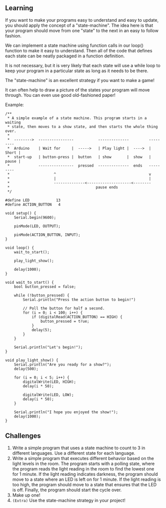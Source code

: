 ## Learning
If you want to make your programs easy to understand and easy to update,
you should apply the concept of a "state-machine". The idea here is that
your program should move from one "state" to the next in an easy to follow
fashion.

We can implement a state machine using function calls in our loop() function
to make it easy to understand. Then all of the code that defines each state
can be neatly packaged in a function definition.

It is not necessary, but it is very likely that each state will use a
while loop to keep your program in a particular state as long as it needs
to be there.

The "state-machine" is an excellent strategy if you want to make a game!

It can often help to draw a picture of the states your program will move
through. You can even use good old-fashioned paper!

Example:
```
/**
 * A simple example of a state machine. This program starts in a waiting
 * state, then moves to a show state, and then starts the whole thing over.
 *
 *  -------->  ----------------           --------------         ---------
 *  Arduino    | Wait for     |  ----->   | Play light |  ---->  | Short |
 *  start-up   | button-press |  button   | show       |  show   | pause |
 *             ----------------  pressed  --------------  ends   ---------
 *                    ^                                          v
 *                    |                                          |
 *                    --------------<--------------------<--------
 *                                       pause ends
 */

#define LED            13
#define ACTION_BUTTON   4

void setup() {
    Serial.begin(9600);

    pinMode(LED, OUTPUT);

    pinMode(ACTION_BUTTON, INPUT);
}

void loop() {
    wait_to_start();

    play_light_show();

    delay(1000);
}

void wait_to_start() {
    bool button_pressed = false;

    while (!button_pressed) {
        Serial.println("Press the action button to begin!")

        // Poll the button for half a second.
        for (i = 0; i < 100; i++) {
            if (digitalRead(ACTION_BUTTON) == HIGH) {
                button_pressed = true;
            }
            delay(5);
        }
    }

    Serial.println("Let's begin!");
}

void play_light_show() {
    Serial.println("Are you ready for a show?");
    delay(500);

    for (i = 0; i < 5; i++) {
        digitalWrite(LED, HIGH);
        delay(i * 50);

        digitalWrite(LED, LOW);
        delay(i * 50);
    }

    Serial.println("I hope you enjoyed the show!");
    delay(1000);
}
```


## Challenges
1. Write a simple program that uses a state machine to count to 3 in different
   languages. Use a different state for each language.
2. Write a simple program that executes different behavior based on the
   light levels in the room. The program starts with a polling state, where
   the program reads the light reading in the room to find the lowest one for
   1 minute. If the light reading indicates darkness, the program should move
   to a state where an LED is left on for 1 minute. If the light reading is
   too high, the program should move to a state that ensures that the LED is
   off. Finally, the program should start the cycle over.
3. Make up one!
4. `(Extra)` Use the state-machine strategy in your project!
